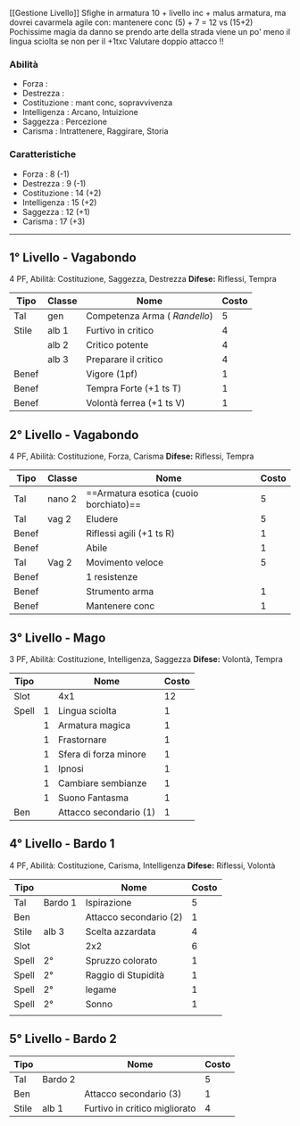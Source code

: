 
[[Gestione Livello]]
Sfighe in armatura 10 + livello inc + malus armatura, ma dovrei cavarmela agile con:
	mantenere conc (5) + 7 = 12  vs (15+2)
Pochissime magia da danno
se prendo arte della strada viene un po' meno il lingua sciolta se non per il +1txc
Valutare doppio attacco !!

### Abilità
- Forza : 
- Destrezza : 
- Costituzione : mant conc, sopravvivenza
- Intelligenza : Arcano, Intuizione
- Saggezza : Percezione
- Carisma : Intrattenere, Raggirare, Storia
### Caratteristiche
- Forza : 8 (-1)
- Destrezza : 9 (-1)
- Costituzione : 14 (+2)
- Intelligenza : 15 (+2)
- Saggezza : 12 (+1)
- Carisma : 17 (+3)

---

## 1° Livello - Vagabondo
4 PF, 
Abilità: Costituzione, Saggezza, Destrezza
**Difese:** Riflessi, Tempra

| Tipo  | Classe | Nome                          | Costo |
| ----- | ------ | ----------------------------- | ----- |
| Tal   | gen    | Competenza Arma ( _Randello_) | 5     |
| Stile | alb 1  | Furtivo in critico            | 4     |
|       | alb 2  | Critico potente               | 4     |
|       | alb 3  | Preparare il critico          | 4     |
| Benef |        | Vigore (1pf)                  | 1     |
| Benef |        | Tempra Forte (+1 ts T)        | 1     |
| Benef |        | Volontà ferrea (+1 ts V)      | 1     |

## 2° Livello - Vagabondo
4 PF, 
Abilità: Costituzione, Forza, Carisma
**Difese:** Riflessi, Tempra

| Tipo  | Classe | Nome                                   | Costo |
| ----- | ------ | -------------------------------------- | ----- |
| Tal   | nano 2 | ==Armatura esotica (cuoio borchiato)== | 5     |
| Tal   | vag 2  | Eludere                                | 5     |
| Benef |        | Riflessi agili (+1 ts R)               | 1     |
| Benef |        | Abile                                  | 1     |
| Tal   | Vag 2  | Movimento veloce                       | 5     |
| Benef |        | 1 resistenze                           |       |
| Benef |        | Strumento arma                         | 1     |
| Benef |        | Mantenere conc                         | 1     |
## 3° Livello - Mago 
3 PF, 
Abilità: Costituzione, Intelligenza, Saggezza
**Difese:** Volontà, Tempra

| Tipo  |     | Nome                   | Costo |
| ----- | --- | ---------------------- | ----- |
| Slot  |     | 4x1                    | 12    |
| Spell | 1   | Lingua sciolta         | 1     |
|       | 1   | Armatura magica        | 1     |
|       | 1   | Frastornare            | 1     |
|       | 1   | Sfera di forza minore  | 1     |
|       | 1   | Ipnosi                 | 1     |
|       | 1   | Cambiare sembianze     | 1     |
|       | 1   | Suono Fantasma         | 1     |
| Ben   |     | Attacco secondario (1) | 1     |
## 4° Livello - Bardo 1
4 PF, 
Abilità: Costituzione, Carisma, Intelligenza
**Difese:** Riflessi, Volontà

| Tipo  |         | Nome                   | Costo |
| ----- | ------- | ---------------------- | ----- |
| Tal   | Bardo 1 | Ispirazione            | 5     |
| Ben   |         | Attacco secondario (2) | 1     |
| Stile | alb 3   | Scelta azzardata       | 4     |
| Slot  |         | 2x2                    | 6     |
| Spell | 2°      | Spruzzo colorato       | 1     |
| Spell | 2°      | Raggio di Stupidità    | 1     |
| Spell | 2°      | legame                 | 1     |
| Spell | 2°      | Sonno                  | 1     |
|       |         |                        |       |
## 5° Livello - Bardo 2
| Tipo  |         | Nome                          | Costo |
| ----- | ------- | ----------------------------- | ----- |
| Tal   | Bardo 2 |                               | 5     |
| Ben   |         | Attacco secondario (3)        | 1     |
| Stile | alb 1   | Furtivo in critico migliorato | 4     |